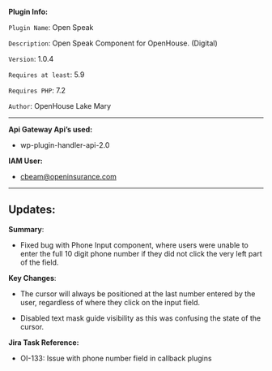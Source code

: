 **Plugin Info:**

`Plugin Name`: Open Speak

`Description`: Open Speak Component for OpenHouse. (Digital)

`Version`: 1.0.4

`Requires at least`: 5.9

`Requires PHP`: 7.2

`Author`: OpenHouse Lake Mary

---

**Api Gateway Api’s used:**

-   wp-plugin-handler-api-2.0

**IAM User:**

-   cbeam@openinsurance.com

---

## Updates:

**Summary**:

-   Fixed bug with Phone Input component, where users were unable to enter the full 10 digit phone number if they
    did not click the very left part of the field.

**Key Changes**:

-   The cursor will always be positioned at the last number entered by the user, regardless of where they click on the input field.

-   Disabled text mask guide visibility as this was confusing the state of the cursor.

**Jira Task Reference:**

-   OI-133: Issue with phone number field in callback plugins
